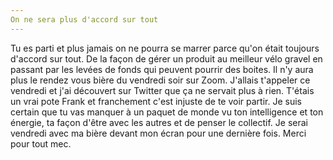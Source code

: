 ```yaml
---
On ne sera plus d'accord sur tout
---
```

Tu es parti et plus jamais on ne pourra se marrer parce qu'on était toujours d'accord sur tout. De la façon de gérer un produit au meilleur vélo gravel en passant par les levées de fonds qui peuvent pourrir des boites.
Il n'y aura plus le rendez vous bière du vendredi soir sur Zoom.
J'allais t'appeler ce vendredi et j'ai découvert sur Twitter que ça ne servait plus à rien.
T'étais un vrai pote Frank et franchement c'est injuste de te voir partir. Je suis certain que tu vas manquer à un paquet de monde vu ton intelligence et ton énergie, ta façon d'être avec les autres et de penser le collectif.
Je serai vendredi avec ma bière devant mon écran pour une dernière fois.
Merci pour tout mec. 

